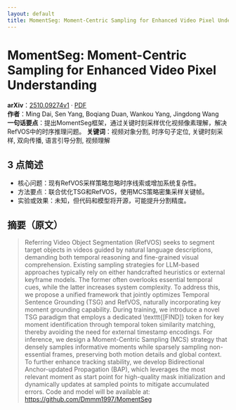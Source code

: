 ```yaml
---
layout: default
title: MomentSeg: Moment-Centric Sampling for Enhanced Video Pixel Understanding
---
```


# MomentSeg: Moment-Centric Sampling for Enhanced Video Pixel Understanding
**arXiv**：[2510.09274v1](https://arxiv.org/abs/2510.09274) · [PDF](https://arxiv.org/pdf/2510.09274.pdf)  
**作者**：Ming Dai, Sen Yang, Boqiang Duan, Wankou Yang, Jingdong Wang  
**一句话要点**：提出MomentSeg框架，通过关键时刻采样优化视频像素理解，解决RefVOS中的时序推理问题。
**关键词**：视频对象分割, 时序句子定位, 关键时刻采样, 双向传播, 语言引导分割, 视频理解

## 3 点简述
- 核心问题：现有RefVOS采样策略忽略时序线索或增加系统复杂性。
- 方法要点：联合优化TSG和RefVOS，使用MCS策略密集采样关键帧。
- 实验或效果：未知，但代码和模型将开源，可能提升分割精度。

## 摘要（原文）

> Referring Video Object Segmentation (RefVOS) seeks to segment target objects
> in videos guided by natural language descriptions, demanding both temporal
> reasoning and fine-grained visual comprehension. Existing sampling strategies
> for LLM-based approaches typically rely on either handcrafted heuristics or
> external keyframe models. The former often overlooks essential temporal cues,
> while the latter increases system complexity. To address this, we propose a
> unified framework that jointly optimizes Temporal Sentence Grounding (TSG) and
> RefVOS, naturally incorporating key moment grounding capability. During
> training, we introduce a novel TSG paradigm that employs a dedicated
> \texttt{[FIND]} token for key moment identification through temporal token
> similarity matching, thereby avoiding the need for external timestamp
> encodings. For inference, we design a Moment-Centric Sampling (MCS) strategy
> that densely samples informative moments while sparsely sampling non-essential
> frames, preserving both motion details and global context. To further enhance
> tracking stability, we develop Bidirectional Anchor-updated Propagation (BAP),
> which leverages the most relevant moment as start point for high-quality mask
> initialization and dynamically updates at sampled points to mitigate
> accumulated errors. Code and model will be available at:
> https://github.com/Dmmm1997/MomentSeg

